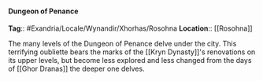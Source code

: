 #### Dungeon of Penance
**Tag**:: #Exandria/Locale/Wynandir/Xhorhas/Rosohna
**Location**:: [[Rosohna]]

 The many levels of the Dungeon of Penance delve under the city. This terrifying oubliette bears the marks of the [[Kryn Dynasty]]'s renovations on its upper levels, but become less explored and less changed from the days of [[Ghor Dranas]] the deeper one delves.
